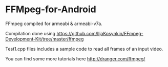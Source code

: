# FFMpeg-for-Android
FFmpeg compiled for armeabi &amp; armeabi-v7a. 

Compilation done using https://github.com/IljaKosynkin/FFmpeg-Development-Kit/tree/master/ffmpeg

Test1.cpp files includes a sample code to read all frames of an input video. 

You can find some more tutorials here http://dranger.com/ffmpeg/
